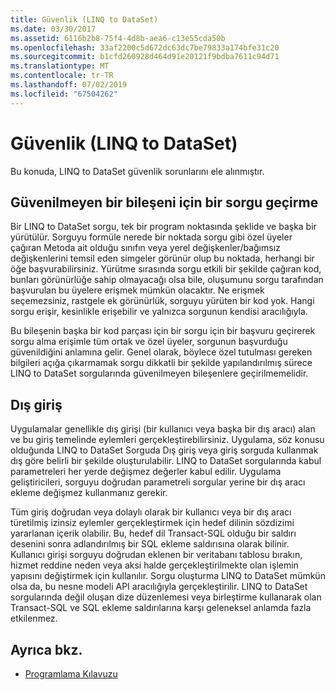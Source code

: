 ```yaml
---
title: Güvenlik (LINQ to DataSet)
ms.date: 03/30/2017
ms.assetid: 6116b2b8-75f4-4d8b-aea6-c13e55cda50b
ms.openlocfilehash: 33af2200c5d672dc63dc7be79833a174bfe31c20
ms.sourcegitcommit: b1cfd260928d464d91e20121f9bdba7611c94d71
ms.translationtype: MT
ms.contentlocale: tr-TR
ms.lasthandoff: 07/02/2019
ms.locfileid: "67504262"
---
```

# <a name="security-linq-to-dataset"></a>Güvenlik (LINQ to DataSet)
Bu konuda, LINQ to DataSet güvenlik sorunlarını ele alınmıştır.  
  
## <a name="passing-a-query-to-an-untrusted-component"></a>Güvenilmeyen bir bileşeni için bir sorgu geçirme  
 Bir LINQ to DataSet sorgu, tek bir program noktasında şeklide ve başka bir yürütülür. Sorguyu formüle nerede bir noktada sorgu gibi özel üyeler çağıran Metoda ait olduğu sınıfın veya yerel değişkenler/bağımsız değişkenlerini temsil eden simgeler görünür olup bu noktada, herhangi bir öğe başvurabilirsiniz. Yürütme sırasında sorgu etkili bir şekilde çağıran kod, bunları görünürlüğe sahip olmayacağı olsa bile, oluşumunu sorgu tarafından başvurulan bu üyelere erişmek mümkün olacaktır. Ne erişmek seçemezsiniz, rastgele ek görünürlük, sorguyu yürüten bir kod yok. Hangi sorgu erişir, kesinlikle erişebilir ve yalnızca sorgunun kendisi aracılığıyla.  
  
 Bu bileşenin başka bir kod parçası için bir sorgu için bir başvuru geçirerek sorgu alma erişimle tüm ortak ve özel üyeler, sorgunun başvurduğu güvenildiğini anlamına gelir. Genel olarak, böylece özel tutulması gereken bilgileri açığa çıkarmamak sorgu dikkatli bir şekilde yapılandırılmış sürece LINQ to DataSet sorgularında güvenilmeyen bileşenlere geçirilmemelidir.  
  
## <a name="external-input"></a>Dış giriş  
 Uygulamalar genellikle dış girişi (bir kullanıcı veya başka bir dış aracı) alan ve bu giriş temelinde eylemleri gerçekleştirebilirsiniz.  Uygulama, söz konusu olduğunda LINQ to DataSet Sorguda Dış giriş veya giriş sorguda kullanmak dış göre belirli bir şekilde oluşturulabilir. LINQ to DataSet sorgularında kabul parametreleri her yerde değişmez değerler kabul edilir. Uygulama geliştiricileri, sorguyu doğrudan parametreli sorgular yerine bir dış aracı ekleme değişmez kullanmanız gerekir.  
  
 Tüm giriş doğrudan veya dolaylı olarak bir kullanıcı veya bir dış aracı türetilmiş izinsiz eylemler gerçekleştirmek için hedef dilinin sözdizimi yararlanan içerik olabilir. Bu, hedef dil Transact-SQL olduğu bir saldırı desenini sonra adlandırılmış bir SQL ekleme saldırısına olarak bilinir. Kullanıcı girişi sorguyu doğrudan eklenen bir veritabanı tablosu bırakın, hizmet reddine neden veya aksi halde gerçekleştirilmekte olan işlemin yapısını değiştirmek için kullanılır. Sorgu oluşturma LINQ to DataSet mümkün olsa da, bu nesne modeli API aracılığıyla gerçekleştirilir. LINQ to DataSet sorgularında değil oluşan dize düzenlemesi veya birleştirme kullanarak olan Transact-SQL ve SQL ekleme saldırılarına karşı geleneksel anlamda fazla etkilenmez.  
  
## <a name="see-also"></a>Ayrıca bkz.

- [Programlama Kılavuzu](../../../../docs/framework/data/adonet/programming-guide-linq-to-dataset.md)
